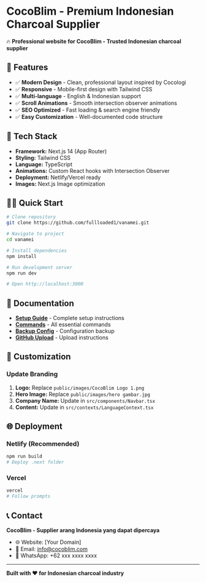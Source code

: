 # CocoBlim - Premium Indonesian Charcoal Supplier

🔥 **Professional website for CocoBlim - Trusted Indonesian charcoal supplier**

## 🌟 Features

- ✅ **Modern Design** - Clean, professional layout inspired by Cocologi
- ✅ **Responsive** - Mobile-first design with Tailwind CSS
- ✅ **Multi-language** - English & Indonesian support
- ✅ **Scroll Animations** - Smooth intersection observer animations
- ✅ **SEO Optimized** - Fast loading & search engine friendly
- ✅ **Easy Customization** - Well-documented code structure

## 🚀 Tech Stack

- **Framework:** Next.js 14 (App Router)
- **Styling:** Tailwind CSS
- **Language:** TypeScript
- **Animations:** Custom React hooks with Intersection Observer
- **Deployment:** Netlify/Vercel ready
- **Images:** Next.js Image optimization

## 🏃‍♂️ Quick Start

```bash
# Clone repository
git clone https://github.com/fullloaded1/vanamei.git

# Navigate to project
cd vanamei

# Install dependencies
npm install

# Run development server
npm run dev

# Open http://localhost:3000
```

## 📖 Documentation

- **[Setup Guide](SETUP-GUIDE.md)** - Complete setup instructions
- **[Commands](COMMANDS.md)** - All essential commands  
- **[Backup Config](BACKUP-CONFIG.md)** - Configuration backup
- **[GitHub Upload](GITHUB-UPLOAD.md)** - Upload instructions

## 🎨 Customization

### Update Branding
1. **Logo:** Replace `public/images/CocoBlim Logo 1.png`
2. **Hero Image:** Replace `public/images/hero gambar.jpg`
3. **Company Name:** Update in `src/components/Navbar.tsx`
4. **Content:** Update in `src/contexts/LanguageContext.tsx`

## 🌐 Deployment

### Netlify (Recommended)
```bash
npm run build
# Deploy .next folder
```

### Vercel
```bash
vercel
# Follow prompts
```

## 📞 Contact

**CocoBlim - Supplier arang Indonesia yang dapat dipercaya**

- 🌐 Website: [Your Domain]
- 📧 Email: info@cocoblim.com
- 📱 WhatsApp: +62 xxx xxxx xxxx

---
**Built with ❤️ for Indonesian charcoal industry**
